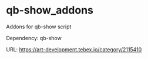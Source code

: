 # qb-show_addons
Addons for qb-show script

Dependency: qb-show

URL: https://art-development.tebex.io/category/2115410
